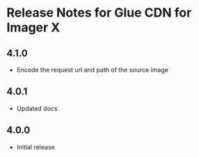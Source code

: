 # Release Notes for Glue CDN for Imager X

## 4.1.0

- Encode the request url and path of the source image

## 4.0.1

- Updated docs

## 4.0.0

- Initial release
